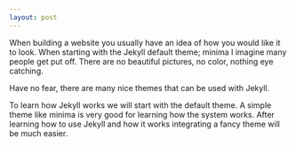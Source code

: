 ```yaml
---
layout: post
---
```


When building a website you usually have an idea of how you would like it to look. When starting with the Jekyll default theme; minima I imagine many people get put off. There are no beautiful pictures, no color, nothing eye catching. 

Have no fear, there are many nice themes that can be used with Jekyll. 

To learn how Jekyll works we will start with the default theme. A simple theme like minima is very good for learning how the system works. After learning how to use Jekyll and how it works integrating a fancy theme will be much easier. 

